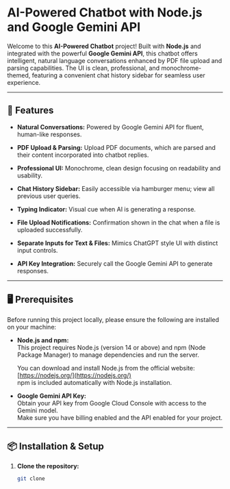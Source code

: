# AI-Powered Chatbot with Node.js and Google Gemini API

Welcome to this **AI-Powered Chatbot** project! Built with **Node.js** and integrated with the powerful **Google Gemini API**, this chatbot offers intelligent, natural language conversations enhanced by PDF file upload and parsing capabilities. The UI is clean, professional, and monochrome-themed, featuring a convenient chat history sidebar for seamless user experience.

---

## 🚀 Features

- **Natural Conversations:** Powered by Google Gemini API for fluent, human-like responses.
  
- **PDF Upload & Parsing:** Upload PDF documents, which are parsed and their content incorporated into chatbot replies.
 
- **Professional UI:** Monochrome, clean design focusing on readability and usability.
  
- **Chat History Sidebar:** Easily accessible via hamburger menu; view all previous user queries.
 
- **Typing Indicator:** Visual cue when AI is generating a response.
 
- **File Upload Notifications:** Confirmation shown in the chat when a file is uploaded successfully.
 
- **Separate Inputs for Text & Files:** Mimics ChatGPT style UI with distinct input controls.
  
- **API Key Integration:** Securely call the Google Gemini API to generate responses.

---

## 🖥️ Prerequisites

Before running this project locally, please ensure the following are installed on your machine:

- **Node.js and npm:**  
  This project requires Node.js (version 14 or above) and npm (Node Package Manager) to manage dependencies and run the server.

  You can download and install Node.js from the official website:  
  [https://nodejs.org/](https://nodejs.org/)  
  npm is included automatically with Node.js installation.

- **Google Gemini API Key:**  
  Obtain your API key from Google Cloud Console with access to the Gemini model.  
  Make sure you have billing enabled and the API enabled for your project.

---

## 📦 Installation & Setup

1. **Clone the repository:**

   ```bash
   git clone 
